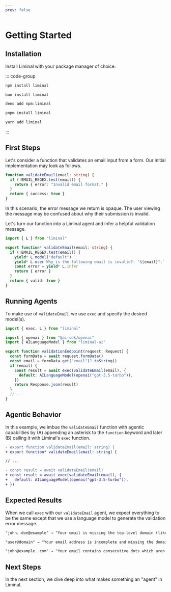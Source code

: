 ```yaml
---
prev: false
---
```


# Getting Started <Badge type="warning" text="beta" />

## Installation

Install Liminal with your package manager of choice.

::: code-group

```bash [npm]
npm install liminal
```

```bash [bun]
bun install liminal
```

```bash [deno]
deno add npm:liminal
```

```bash [pnpm]
pnpm install liminal
```

```bash [yarn]
yarn add liminal
```

:::

## First Steps

Let's consider a function that validates an email input from a form. Our initial
implementation may look as follows.

```ts
function validateEmail(email: string) {
  if (!EMAIL_REGEX.test(email)) {
    return { error: "Invalid email format." }
  }
  return { success: true }
}
```

In this scenario, the error message we return is opaque. The user viewing the
message may be confused about why their submission is invalid.

Let's turn our function into a Liminal agent and infer a helpful validation
message.

```ts {3,5-7}
import { L } from "liminal"

export function* validateEmail(email: string) {
  if (!EMAIL_REGEX.test(email)) {
    yield* L.model("default")
    yield* L.user`Why is the following email is invalid?: "${email}".`
    const error = yield* L.infer
    return { error }
  }
  return { valid: true }
}
```

## Running Agents

To make use of `validateEmail`, we use `exec` and specify the desired model(s).

```ts {10-12}
import { exec, L } from "liminal"

import { openai } from "@ai-sdk/openai"
import { AILanguageModel } from "liminal-ai"

export function validationEndpoint(request: Request) {
  const formData = await request.formData()
  const email = formData.get("email")?.toString()
  if (email) {
    const result = await exec(validateEmail(email), {
      default: AILanguageModel(openai("gpt-3.5-turbo")),
    })
    return Response.json(result)
  }
  // ...
}
```

## Agentic Behavior

In this example, we imbue the `validateEmail` function with agentic capabilities
by (A) appending an asterisk to the `function` keyword and later (B) calling it
with Liminal's `exec` function.

```diff
- export function validateEmail(email: string) {
+ export function* validateEmail(email: string) {

// ...

- const result = await validateEmail(email)
+ const result = await exec(validateEmail(email), {
+   default: AILanguageModel(openai("gpt-3.5-turbo")),
+ })
```

## Expected Results

When we call `exec` with our `validateEmail` agent, we expect everything to be
the same except that we use a language model to generate the validation error
message.

```txt
"john..doe@example" → "Your email is missing the top-level domain (like .com or .org) after 'example'."
```

```txt
"user@domain" → "Your email address is incomplete and missing the domain extension."
```

```txt
"john@example..com" → "Your email contains consecutive dots which aren't allowed in a valid address."
```

## Next Steps

In the next section, we dive deep into what makes something an "agent" in
Liminal.
